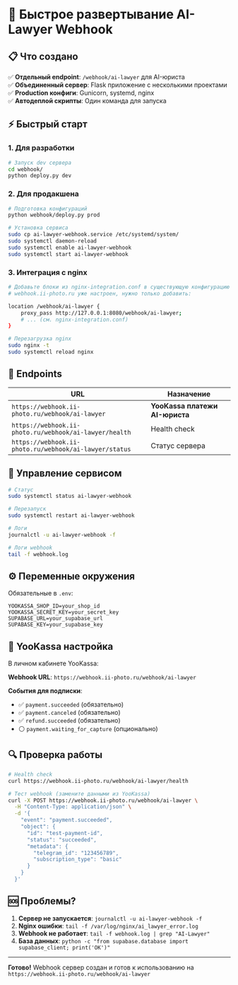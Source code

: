 # 🚀 Быстрое развертывание AI-Lawyer Webhook

## 📋 Что создано

✅ **Отдельный endpoint**: `/webhook/ai-lawyer` для AI-юриста  
✅ **Объединенный сервер**: Flask приложение с несколькими проектами  
✅ **Production конфиги**: Gunicorn, systemd, nginx  
✅ **Автодеплой скрипты**: Один команда для запуска  

## ⚡ Быстрый старт

### 1. Для разработки
```bash
# Запуск dev сервера
cd webhook/
python deploy.py dev
```

### 2. Для продакшена
```bash
# Подготовка конфигураций
python webhook/deploy.py prod

# Установка сервиса
sudo cp ai-lawyer-webhook.service /etc/systemd/system/
sudo systemctl daemon-reload
sudo systemctl enable ai-lawyer-webhook
sudo systemctl start ai-lawyer-webhook
```

### 3. Интеграция с nginx
```bash
# Добавьте блоки из nginx-integration.conf в существующую конфигурацию
# webhook.ii-photo.ru уже настроен, нужно только добавить:

location /webhook/ai-lawyer {
    proxy_pass http://127.0.0.1:8080/webhook/ai-lawyer;
    # ... (см. nginx-integration.conf)
}

# Перезагрузка nginx
sudo nginx -t
sudo systemctl reload nginx
```

## 📡 Endpoints

| URL | Назначение |
|-----|------------|
| `https://webhook.ii-photo.ru/webhook/ai-lawyer` | **YooKassa платежи AI-юриста** |
| `https://webhook.ii-photo.ru/webhook/ai-lawyer/health` | Health check |
| `https://webhook.ii-photo.ru/webhook/ai-lawyer/status` | Статус сервера |

## 🔧 Управление сервисом

```bash
# Статус
sudo systemctl status ai-lawyer-webhook

# Перезапуск
sudo systemctl restart ai-lawyer-webhook

# Логи
journalctl -u ai-lawyer-webhook -f

# Логи webhook
tail -f webhook.log
```

## ⚙️ Переменные окружения

Обязательные в `.env`:
```env
YOOKASSA_SHOP_ID=your_shop_id
YOOKASSA_SECRET_KEY=your_secret_key
SUPABASE_URL=your_supabase_url
SUPABASE_KEY=your_supabase_key
```

## 🎯 YooKassa настройка

В личном кабинете YooKassa:

**Webhook URL**: `https://webhook.ii-photo.ru/webhook/ai-lawyer`

**События для подписки**:
- ✅ `payment.succeeded` (обязательно)
- ✅ `payment.canceled` (обязательно)  
- ✅ `refund.succeeded` (обязательно)
- ⚪ `payment.waiting_for_capture` (опционально)

## 🔍 Проверка работы

```bash
# Health check
curl https://webhook.ii-photo.ru/webhook/ai-lawyer/health

# Тест webhook (замените данными из YooKassa)
curl -X POST https://webhook.ii-photo.ru/webhook/ai-lawyer \
  -H "Content-Type: application/json" \
  -d '{
    "event": "payment.succeeded",
    "object": {
      "id": "test-payment-id",
      "status": "succeeded",
      "metadata": {
        "telegram_id": "123456789",
        "subscription_type": "basic"
      }
    }
  }'
```

## 🆘 Проблемы?

1. **Сервер не запускается**: `journalctl -u ai-lawyer-webhook -f`
2. **Nginx ошибки**: `tail -f /var/log/nginx/ai_lawyer_error.log`
3. **Webhook не работает**: `tail -f webhook.log | grep "AI-Lawyer"`
4. **База данных**: `python -c "from supabase.database import supabase_client; print('OK')"`

---

**Готово!** Webhook сервер создан и готов к использованию на `https://webhook.ii-photo.ru/webhook/ai-lawyer` 